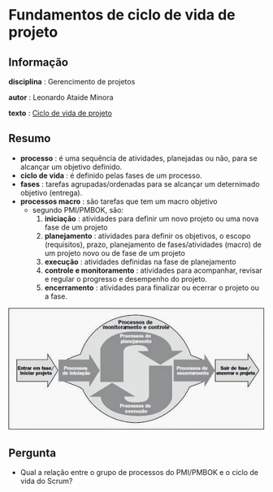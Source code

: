 # Fundamentos de ciclo de vida de projeto

## Informação

**disciplina** : Gerencimento de projetos

**autor** : Leonardo Ataide Minora

**texto** : [Ciclo de vida de projeto](https://sites.google.com/site/gerenciadeprojetosdeti/aulas-1/3---ciclo-de-vida-do-projeto-e-processos-de-gestao-de-projeto)


## Resumo

- **processo** : é uma sequência de atividades, planejadas ou não, para se alcançar um objetivo definido.
- **ciclo de vida** : é definido pelas fases de um processo.
- **fases** : tarefas agrupadas/ordenadas para se alcançar um deternimado objetivo (entrega).
- **processos macro** : são tarefas que tem um macro objetivo
  - segundo PMI/PMBOK, são:
    1. **iniciação** : atividades para definir um novo projeto ou uma nova fase de um projeto
    2. **planejamento** : atividades para definir os objetivos, o escopo (requisitos), prazo, planejamento de fases/atividades (macro) de um projeto novo ou de fase de um projeto
    3. **execução** : atividades definidas na fase de planejamento
    4. **controle e monitoramento** : atividades para acompanhar, revisar e regular o progresso e desempenho do projeto.
    5. **encerramento** : atividades para finalizar ou ecerrar o projeto ou a fase.

![ciclo de vida do grupo de processos segundo o PMI/PMBOK](img/pmbok-life-cycle.jpg)

## Pergunta
- Qual a relação entre o grupo de processos do PMI/PMBOK e o ciclo de vida do Scrum?
